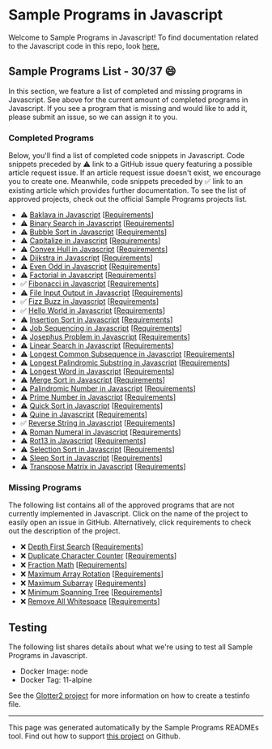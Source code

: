 # Sample Programs in Javascript

Welcome to Sample Programs in Javascript! To find documentation related to the Javascript code in this repo, look [here.](https://sampleprograms.io/languages/javascript)

## Sample Programs List - 30/37 :smile:

In this section, we feature a list of completed and missing programs in Javascript. See above for the current amount of completed programs in Javascript. If you see a program that is missing and would like to add it, please submit an issue, so we can assign it to you.

### Completed Programs

Below, you'll find a list of completed code snippets in Javascript. Code snippets preceded by :warning: link to a GitHub issue query featuring a possible article request issue. If an article request issue doesn't exist, we encourage you to create one. Meanwhile, code snippets preceded by :white_check_mark: link to an existing article which provides further documentation. To see the list of approved projects, check out the official Sample Programs projects list.

- :warning: [Baklava in Javascript](https://github.com//TheRenegadeCoder/sample-programs-website/issues?utf8=%E2%9C%93&q=is%3Aissue+is%3Aopen+baklava+javascript) [[Requirements](https://sampleprograms.io/projects/baklava)]
- :warning: [Binary Search in Javascript](https://github.com//TheRenegadeCoder/sample-programs-website/issues?utf8=%E2%9C%93&q=is%3Aissue+is%3Aopen+binary+search+javascript) [[Requirements](https://sampleprograms.io/projects/binary-search)]
- :warning: [Bubble Sort in Javascript](https://github.com//TheRenegadeCoder/sample-programs-website/issues?utf8=%E2%9C%93&q=is%3Aissue+is%3Aopen+bubble+sort+javascript) [[Requirements](https://sampleprograms.io/projects/bubble-sort)]
- :warning: [Capitalize in Javascript](https://github.com//TheRenegadeCoder/sample-programs-website/issues?utf8=%E2%9C%93&q=is%3Aissue+is%3Aopen+capitalize+javascript) [[Requirements](https://sampleprograms.io/projects/capitalize)]
- :warning: [Convex Hull in Javascript](https://github.com//TheRenegadeCoder/sample-programs-website/issues?utf8=%E2%9C%93&q=is%3Aissue+is%3Aopen+convex+hull+javascript) [[Requirements](https://sampleprograms.io/projects/convex-hull)]
- :warning: [Dijkstra in Javascript](https://github.com//TheRenegadeCoder/sample-programs-website/issues?utf8=%E2%9C%93&q=is%3Aissue+is%3Aopen+dijkstra+javascript) [[Requirements](https://sampleprograms.io/projects/dijkstra)]
- :warning: [Even Odd in Javascript](https://github.com//TheRenegadeCoder/sample-programs-website/issues?utf8=%E2%9C%93&q=is%3Aissue+is%3Aopen+even+odd+javascript) [[Requirements](https://sampleprograms.io/projects/even-odd)]
- :warning: [Factorial in Javascript](https://github.com//TheRenegadeCoder/sample-programs-website/issues?utf8=%E2%9C%93&q=is%3Aissue+is%3Aopen+factorial+javascript) [[Requirements](https://sampleprograms.io/projects/factorial)]
- :white_check_mark: [Fibonacci in Javascript](https://sampleprograms.io/projects/fibonacci/javascript) [[Requirements](https://sampleprograms.io/projects/fibonacci)]
- :warning: [File Input Output in Javascript](https://github.com//TheRenegadeCoder/sample-programs-website/issues?utf8=%E2%9C%93&q=is%3Aissue+is%3Aopen+file+input+output+javascript) [[Requirements](https://sampleprograms.io/projects/file-input-output)]
- :white_check_mark: [Fizz Buzz in Javascript](https://sampleprograms.io/projects/fizz-buzz/javascript) [[Requirements](https://sampleprograms.io/projects/fizz-buzz)]
- :white_check_mark: [Hello World in Javascript](https://sampleprograms.io/projects/hello-world/javascript) [[Requirements](https://sampleprograms.io/projects/hello-world)]
- :warning: [Insertion Sort in Javascript](https://github.com//TheRenegadeCoder/sample-programs-website/issues?utf8=%E2%9C%93&q=is%3Aissue+is%3Aopen+insertion+sort+javascript) [[Requirements](https://sampleprograms.io/projects/insertion-sort)]
- :warning: [Job Sequencing in Javascript](https://github.com//TheRenegadeCoder/sample-programs-website/issues?utf8=%E2%9C%93&q=is%3Aissue+is%3Aopen+job+sequencing+javascript) [[Requirements](https://sampleprograms.io/projects/job-sequencing)]
- :warning: [Josephus Problem in Javascript](https://github.com//TheRenegadeCoder/sample-programs-website/issues?utf8=%E2%9C%93&q=is%3Aissue+is%3Aopen+josephus+problem+javascript) [[Requirements](https://sampleprograms.io/projects/josephus-problem)]
- :warning: [Linear Search in Javascript](https://github.com//TheRenegadeCoder/sample-programs-website/issues?utf8=%E2%9C%93&q=is%3Aissue+is%3Aopen+linear+search+javascript) [[Requirements](https://sampleprograms.io/projects/linear-search)]
- :warning: [Longest Common Subsequence in Javascript](https://github.com//TheRenegadeCoder/sample-programs-website/issues?utf8=%E2%9C%93&q=is%3Aissue+is%3Aopen+longest+common+subsequence+javascript) [[Requirements](https://sampleprograms.io/projects/longest-common-subsequence)]
- :warning: [Longest Palindromic Substring in Javascript](https://github.com//TheRenegadeCoder/sample-programs-website/issues?utf8=%E2%9C%93&q=is%3Aissue+is%3Aopen+longest+palindromic+substring+javascript) [[Requirements](https://sampleprograms.io/projects/longest-palindromic-substring)]
- :warning: [Longest Word in Javascript](https://github.com//TheRenegadeCoder/sample-programs-website/issues?utf8=%E2%9C%93&q=is%3Aissue+is%3Aopen+longest+word+javascript) [[Requirements](https://sampleprograms.io/projects/longest-word)]
- :warning: [Merge Sort in Javascript](https://github.com//TheRenegadeCoder/sample-programs-website/issues?utf8=%E2%9C%93&q=is%3Aissue+is%3Aopen+merge+sort+javascript) [[Requirements](https://sampleprograms.io/projects/merge-sort)]
- :warning: [Palindromic Number in Javascript](https://github.com//TheRenegadeCoder/sample-programs-website/issues?utf8=%E2%9C%93&q=is%3Aissue+is%3Aopen+palindromic+number+javascript) [[Requirements](https://sampleprograms.io/projects/palindromic-number)]
- :warning: [Prime Number in Javascript](https://github.com//TheRenegadeCoder/sample-programs-website/issues?utf8=%E2%9C%93&q=is%3Aissue+is%3Aopen+prime+number+javascript) [[Requirements](https://sampleprograms.io/projects/prime-number)]
- :warning: [Quick Sort in Javascript](https://github.com//TheRenegadeCoder/sample-programs-website/issues?utf8=%E2%9C%93&q=is%3Aissue+is%3Aopen+quick+sort+javascript) [[Requirements](https://sampleprograms.io/projects/quick-sort)]
- :warning: [Quine in Javascript](https://github.com//TheRenegadeCoder/sample-programs-website/issues?utf8=%E2%9C%93&q=is%3Aissue+is%3Aopen+quine+javascript) [[Requirements](https://sampleprograms.io/projects/quine)]
- :white_check_mark: [Reverse String in Javascript](https://sampleprograms.io/projects/reverse-string/javascript) [[Requirements](https://sampleprograms.io/projects/reverse-string)]
- :warning: [Roman Numeral in Javascript](https://github.com//TheRenegadeCoder/sample-programs-website/issues?utf8=%E2%9C%93&q=is%3Aissue+is%3Aopen+roman+numeral+javascript) [[Requirements](https://sampleprograms.io/projects/roman-numeral)]
- :warning: [Rot13 in Javascript](https://github.com//TheRenegadeCoder/sample-programs-website/issues?utf8=%E2%9C%93&q=is%3Aissue+is%3Aopen+rot13+javascript) [[Requirements](https://sampleprograms.io/projects/rot13)]
- :warning: [Selection Sort in Javascript](https://github.com//TheRenegadeCoder/sample-programs-website/issues?utf8=%E2%9C%93&q=is%3Aissue+is%3Aopen+selection+sort+javascript) [[Requirements](https://sampleprograms.io/projects/selection-sort)]
- :warning: [Sleep Sort in Javascript](https://github.com//TheRenegadeCoder/sample-programs-website/issues?utf8=%E2%9C%93&q=is%3Aissue+is%3Aopen+sleep+sort+javascript) [[Requirements](https://sampleprograms.io/projects/sleep-sort)]
- :warning: [Transpose Matrix in Javascript](https://github.com//TheRenegadeCoder/sample-programs-website/issues?utf8=%E2%9C%93&q=is%3Aissue+is%3Aopen+transpose+matrix+javascript) [[Requirements](https://sampleprograms.io/projects/transpose-matrix)]

### Missing Programs

The following list contains all of the approved programs that are not currently implemented in Javascript. Click on the name of the project to easily open an issue in GitHub. Alternatively, click requirements to check out the description of the project.

- :x: [Depth First Search](https://github.com/TheRenegadeCoder/sample-programs/issues/new?assignees=&labels=enhancement,depth+first+search&template=code-snippet-request.md&title=Add+Depth+First+Search+in+Javascript) [[Requirements](https://sampleprograms.io/projects/depth-first-search)]
- :x: [Duplicate Character Counter](https://github.com/TheRenegadeCoder/sample-programs/issues/new?assignees=&labels=enhancement,duplicate+character+counter&template=code-snippet-request.md&title=Add+Duplicate+Character+Counter+in+Javascript) [[Requirements](https://sampleprograms.io/projects/duplicate-character-counter)]
- :x: [Fraction Math](https://github.com/TheRenegadeCoder/sample-programs/issues/new?assignees=&labels=enhancement,fraction+math&template=code-snippet-request.md&title=Add+Fraction+Math+in+Javascript) [[Requirements](https://sampleprograms.io/projects/fraction-math)]
- :x: [Maximum Array Rotation](https://github.com/TheRenegadeCoder/sample-programs/issues/new?assignees=&labels=enhancement,maximum+array+rotation&template=code-snippet-request.md&title=Add+Maximum+Array+Rotation+in+Javascript) [[Requirements](https://sampleprograms.io/projects/maximum-array-rotation)]
- :x: [Maximum Subarray](https://github.com/TheRenegadeCoder/sample-programs/issues/new?assignees=&labels=enhancement,maximum+subarray&template=code-snippet-request.md&title=Add+Maximum+Subarray+in+Javascript) [[Requirements](https://sampleprograms.io/projects/maximum-subarray)]
- :x: [Minimum Spanning Tree](https://github.com/TheRenegadeCoder/sample-programs/issues/new?assignees=&labels=enhancement,minimum+spanning+tree&template=code-snippet-request.md&title=Add+Minimum+Spanning+Tree+in+Javascript) [[Requirements](https://sampleprograms.io/projects/minimum-spanning-tree)]
- :x: [Remove All Whitespace](https://github.com/TheRenegadeCoder/sample-programs/issues/new?assignees=&labels=enhancement,remove+all+whitespace&template=code-snippet-request.md&title=Add+Remove+All+Whitespace+in+Javascript) [[Requirements](https://sampleprograms.io/projects/remove-all-whitespace)]

## Testing

The following list shares details about what we're using to test all Sample Programs in Javascript.

- Docker Image: node
- Docker Tag: 11-alpine

See the [Glotter2 project](https://github.com/rzuckerm/glotter2) for more information on how to create a testinfo file.

***

This page was generated automatically by the Sample Programs READMEs tool. Find out how to support [this project](https://github.com/TheRenegadeCoder/sample-programs-readmes) on Github.